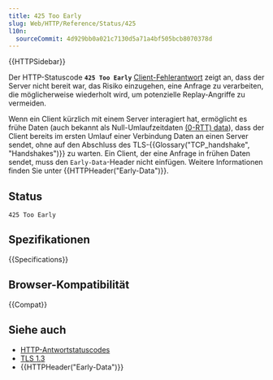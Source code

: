 ```yaml
---
title: 425 Too Early
slug: Web/HTTP/Reference/Status/425
l10n:
  sourceCommit: 4d929bb0a021c7130d5a71a4bf505bcb8070378d
---
```


{{HTTPSidebar}}

Der HTTP-Statuscode **`425 Too Early`** [Client-Fehlerantwort](/de/docs/Web/HTTP/Reference/Status#client_error_responses) zeigt an, dass der Server nicht bereit war, das Risiko einzugehen, eine Anfrage zu verarbeiten, die möglicherweise wiederholt wird, um potenzielle Replay-Angriffe zu vermeiden.

Wenn ein Client kürzlich mit einem Server interagiert hat, ermöglicht es frühe Daten (auch bekannt als Null-Umlaufzeitdaten [(0-RTT) data](/de/docs/Web/Security/Transport_Layer_Security#tls_1.3)), dass der Client bereits im ersten Umlauf einer Verbindung Daten an einen Server sendet, ohne auf den Abschluss des TLS-{{Glossary("TCP_handshake", "Handshakes")}} zu warten. Ein Client, der eine Anfrage in frühen Daten sendet, muss den `Early-Data`-Header nicht einfügen. Weitere Informationen finden Sie unter {{HTTPHeader("Early-Data")}}.

## Status

```http
425 Too Early
```

## Spezifikationen

{{Specifications}}

## Browser-Kompatibilität

{{Compat}}

## Siehe auch

- [HTTP-Antwortstatuscodes](/de/docs/Web/HTTP/Reference/Status)
- [TLS 1.3](/de/docs/Web/Security/Transport_Layer_Security#tls_1.3)
- {{HTTPHeader("Early-Data")}}
